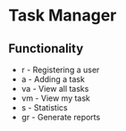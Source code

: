 
<h1>Task Manager</h1>
<h2>Functionality</h2>
<ul>
<li>r - Registering a user</li>
<li>a - Adding a task</li>
<li>va - View all tasks</li>
<li>vm - View my task</li>
<li>s - Statistics</li>
<li>gr - Generate reports</li>
</ul>
